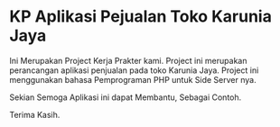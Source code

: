 # KP Aplikasi Pejualan Toko Karunia Jaya

Ini Merupakan Project Kerja Prakter kami.
Project ini merupakan perancangan aplikasi penjualan pada toko Karunia Jaya.
Project ini menggunakan bahasa Pemprograman PHP untuk Side Server nya.

Sekian Semoga Aplikasi ini dapat Membantu, Sebagai Contoh.

Terima Kasih.
